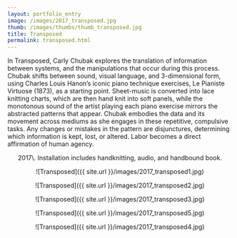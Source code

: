```yaml
---
layout: portfolio_entry
image: /images/2017_transposed.jpg
thumb: /images/thumbs/thumb_transposed.jpg
title: Transposed
permalink: transposed.html
---
```

<!--description-->
<div style="text-align:left" markdown="1">

In Transposed, Carly Chubak explores the translation of information between systems, and the manipulations that occur during this process.  Chubak shifts between sound, visual language, and 3-dimensional form, using Charles Louis Hanon’s iconic piano technique exercises, Le Pianiste Virtuose (1873), as a starting point.  Sheet-music is converted into lace knitting charts, which are then hand knit into soft panels, while the monotonous sound of the artist playing each piano exercise mirrors the abstracted patterns that appear.  Chubak embodies the data and its movement across mediums as she engages in these repetitive, compulsive tasks.  Any changes or mistakes in the pattern are disjunctures, determining which information is kept, lost, or altered.  Labor becomes a direct affirmation of human agency.
</div>

<div style="text-align:center" markdown="1">
2017\. Installation includes handknitting, audio, and handbound book.

![Transposed]({{ site.url }}/images/2017_transposed1.jpg)

![Transposed]({{ site.url }}/images/2017_transposed2.jpg)

![Transposed]({{ site.url }}/images/2017_transposed3.jpg)

![Transposed]({{ site.url }}/images/2017_transposed5.jpg)

![Transposed]({{ site.url }}/images/2017_transposed4.jpg)


</div>